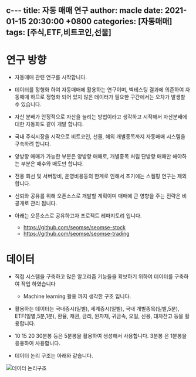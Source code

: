 c---
title: 자동 매매 연구
author: macle
date: 2021-01-15 20:30:00 +0800
categories: [자동매매]
tags: [주식,ETF,비트코인,선물]
---

# 연구 방향

- 자동매매 관련 연구를 시작합니다.

- 데이터를 정형화 하여 자동매매에 활용하는 연구이며, 벡테스팅 결과에 의존하여 자동매매 하므로 정형화 되어 있지 않은 데이터가 필요한 구간에서는 오차가 발생할 수 있습니다.

- 자산 분배가 안정적으로 자산을 늘리는 방법이라고 생각하고 시작해서 자산분배에 대한 자동화도 같이 개발 합니다.

- 국내 주식시장을 시작으로 비트코인, 선물, 해외 개별종목까지 자동매매 시스템을 구축하려 합니다.

- 양방향 매매가 가능한 부분은 양방향 매매로, 개별종목 처럼 단방향 매매만 해야하는 부분은 매수와 매도만 합니다.

- 전용 회선 및 서버장비, 운영비용등의 한계로 인해서 초기에는 스켈핑 연구는 제외 합니다.

- 신뢰와 공유를 위해 오픈소스로 개발할 계획이며 매매에 큰 영향을 주는 전략은 비공개로 관리 됩니다.

- 아래는 오픈소스로 공유하고자 프로젝트 레파지토리 입니다.
   - https://github.com/seomse/seomse-stock
   - https://github.com/seomse/seomse-trading

# 데이터
- 직접 시스템을 구축하고 많은 알고리즘 기능들을 확보하기 위하여 데이터를 구축하여 작업 하였습니다
  - Machine learning 활용 까지 생각한 구조 입니다.
- 활용하는 데이터는 국내증시(일별), 세계증시(일별), 국내 개별종목(일별,5분), ETF(일별,5분,1분), 환율, 채권, 금리, 원자재, 귀금속, 오일, 신용, 대차잔고 등을 활용합니다.
- 10 15 20 30분봉 등은 5분봉을 활용하여 생성해서 사용합니다. 3분봉 은 1분봉을 응용하여 사용합니다.

- 데이터 논리 구조는 아래와 같습니다.

![데이터 논리구조](https://raw.githubusercontent.com/macle86/macle86.github.io/master/assets/img/data/data_l.png)
